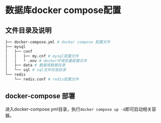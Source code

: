 # 数据库docker compose配置

## 文件目录及说明

```bash
├── docker-compose.yml # docker compose 配置文件
├── mysql
│   ├── conf
│   │   ├── my.cnf # mysql配置文件
│   │   └ .env # docker环境变量配置文件
│   ├── data # 数据库数据目录
│   └── sql # sql文件存放目录
└── redis
    └── redis.conf # redis配置文件
```

## docker-compose 部署

进入docker-compose.yml目录，执行`docker compose up -d`即可启动相关容器。
